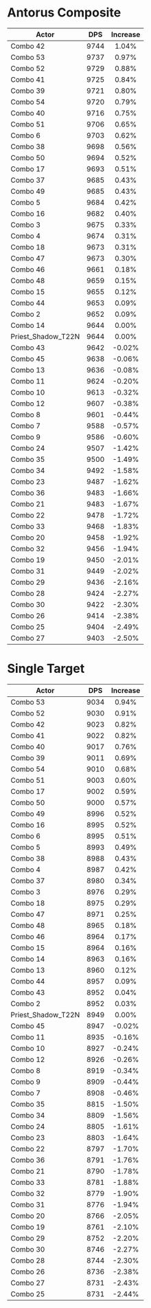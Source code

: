 # Antorus Composite
| Actor | DPS | Increase |
|---|:---:|:---:|
|Combo 42|9744|1.04%|
|Combo 53|9737|0.97%|
|Combo 52|9729|0.88%|
|Combo 41|9725|0.84%|
|Combo 39|9721|0.80%|
|Combo 54|9720|0.79%|
|Combo 40|9716|0.75%|
|Combo 51|9706|0.65%|
|Combo 6|9703|0.62%|
|Combo 38|9698|0.56%|
|Combo 50|9694|0.52%|
|Combo 17|9693|0.51%|
|Combo 37|9685|0.43%|
|Combo 49|9685|0.43%|
|Combo 5|9684|0.42%|
|Combo 16|9682|0.40%|
|Combo 3|9675|0.33%|
|Combo 4|9674|0.31%|
|Combo 18|9673|0.31%|
|Combo 47|9673|0.30%|
|Combo 46|9661|0.18%|
|Combo 48|9659|0.15%|
|Combo 15|9655|0.12%|
|Combo 44|9653|0.09%|
|Combo 2|9652|0.09%|
|Combo 14|9644|0.00%|
|Priest_Shadow_T22N|9644|0.00%|
|Combo 43|9642|-0.02%|
|Combo 45|9638|-0.06%|
|Combo 13|9636|-0.08%|
|Combo 11|9624|-0.20%|
|Combo 10|9613|-0.32%|
|Combo 12|9607|-0.38%|
|Combo 8|9601|-0.44%|
|Combo 7|9588|-0.57%|
|Combo 9|9586|-0.60%|
|Combo 24|9507|-1.42%|
|Combo 35|9500|-1.49%|
|Combo 34|9492|-1.58%|
|Combo 23|9487|-1.62%|
|Combo 36|9483|-1.66%|
|Combo 21|9483|-1.67%|
|Combo 22|9478|-1.72%|
|Combo 33|9468|-1.83%|
|Combo 20|9458|-1.92%|
|Combo 32|9456|-1.94%|
|Combo 19|9450|-2.01%|
|Combo 31|9449|-2.02%|
|Combo 29|9436|-2.16%|
|Combo 28|9424|-2.27%|
|Combo 30|9422|-2.30%|
|Combo 26|9414|-2.38%|
|Combo 25|9404|-2.49%|
|Combo 27|9403|-2.50%|

# Single Target
| Actor | DPS | Increase |
|---|:---:|:---:|
|Combo 53|9034|0.94%|
|Combo 52|9030|0.91%|
|Combo 42|9023|0.82%|
|Combo 41|9022|0.82%|
|Combo 40|9017|0.76%|
|Combo 39|9011|0.69%|
|Combo 54|9010|0.68%|
|Combo 51|9003|0.60%|
|Combo 17|9002|0.59%|
|Combo 50|9000|0.57%|
|Combo 49|8996|0.52%|
|Combo 16|8995|0.52%|
|Combo 6|8995|0.51%|
|Combo 5|8993|0.49%|
|Combo 38|8988|0.43%|
|Combo 4|8987|0.42%|
|Combo 37|8980|0.34%|
|Combo 3|8976|0.29%|
|Combo 18|8975|0.29%|
|Combo 47|8971|0.25%|
|Combo 48|8965|0.18%|
|Combo 46|8964|0.17%|
|Combo 15|8964|0.16%|
|Combo 14|8963|0.16%|
|Combo 13|8960|0.12%|
|Combo 44|8957|0.09%|
|Combo 43|8952|0.04%|
|Combo 2|8952|0.03%|
|Priest_Shadow_T22N|8949|0.00%|
|Combo 45|8947|-0.02%|
|Combo 11|8935|-0.16%|
|Combo 10|8927|-0.24%|
|Combo 12|8926|-0.26%|
|Combo 8|8919|-0.34%|
|Combo 9|8909|-0.44%|
|Combo 7|8908|-0.46%|
|Combo 35|8815|-1.50%|
|Combo 34|8809|-1.56%|
|Combo 24|8805|-1.61%|
|Combo 23|8803|-1.64%|
|Combo 22|8797|-1.70%|
|Combo 36|8791|-1.76%|
|Combo 21|8790|-1.78%|
|Combo 33|8781|-1.88%|
|Combo 32|8779|-1.90%|
|Combo 31|8776|-1.94%|
|Combo 20|8766|-2.05%|
|Combo 19|8761|-2.10%|
|Combo 29|8752|-2.20%|
|Combo 30|8746|-2.27%|
|Combo 28|8744|-2.30%|
|Combo 26|8736|-2.38%|
|Combo 27|8731|-2.43%|
|Combo 25|8731|-2.44%|
